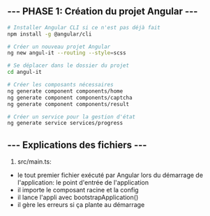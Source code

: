 ## --- PHASE 1: Création du projet Angular ---

```bash
# Installer Angular CLI si ce n'est pas déjà fait
npm install -g @angular/cli

# Créer un nouveau projet Angular
ng new angul-it --routing --style=scss

# Se déplacer dans le dossier du projet
cd angul-it

# Créer les composants nécessaires
ng generate component components/home
ng generate component components/captcha
ng generate component components/result

# Créer un service pour la gestion d'état
ng generate service services/progress
```

## --- Explications des fichiers ---
1) src/main.ts:
- le tout premier fichier exécuté par Angular lors du démarrage de l'application: le point d'entrée de l'application
- il importe le composant racine et la config
- il lance l'appli avec bootstrapApplication()
- il gère les erreurs si ça plante au démarrage
